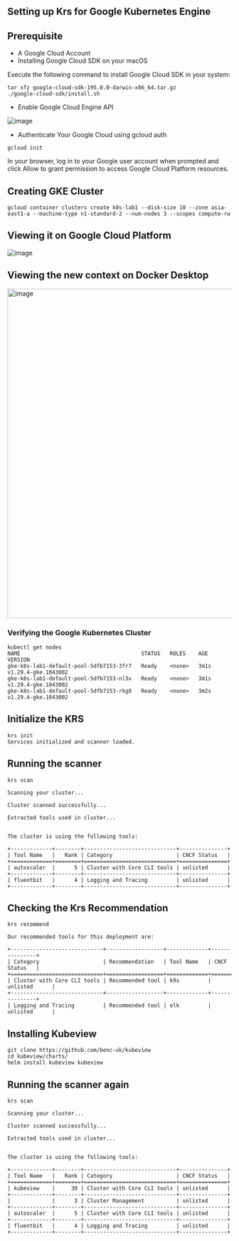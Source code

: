 ## Setting up Krs for Google Kubernetes Engine

## Prerequisite

- A Google Cloud Account
- Installing Google Cloud SDK on your macOS

Execute the following command to install Google Cloud SDK in your system:

```
tar xfz google-cloud-sdk-195.0.0-darwin-x86_64.tar.gz
./google-cloud-sdk/install.sh
```


- Enable Google Cloud Engine API

![image](https://github.com/kubetoolsca/krs/assets/313480/6c441226-9e8e-4a91-ba8a-e0c595173faa)


- Authenticate Your Google Cloud using gcloud auth


```
gcloud init
```

In your browser, log in to your Google user account when prompted and click Allow to grant permission to access Google Cloud Platform resources.


## Creating GKE Cluster

```
gcloud container clusters create k8s-lab1 --disk-size 10 --zone asia-east1-a --machine-type n1-standard-2 --num-nodes 3 --scopes compute-rw
```

## Viewing it on Google Cloud Platform

![image](https://github.com/kubetoolsca/krs/assets/313480/733cfe3a-c951-4ea0-b7f5-4a28f7393c8e)


## Viewing the new context on Docker Desktop

<img width="738" alt="image" src="https://github.com/kubetoolsca/krs/assets/313480/8afc21c5-1961-4af8-b491-00c99cb350fa">

### Verifying the Google Kubernetes Cluster 

```
kubectl get nodes
NAME                                      STATUS   ROLES    AGE    VERSION
gke-k8s-lab1-default-pool-5dfb7153-3fr7   Ready    <none>   3m1s   v1.29.4-gke.1043002
gke-k8s-lab1-default-pool-5dfb7153-nl3v   Ready    <none>   3m1s   v1.29.4-gke.1043002
gke-k8s-lab1-default-pool-5dfb7153-rkg8   Ready    <none>   3m2s   v1.29.4-gke.1043002
```

## Initialize the KRS

```
krs init
Services initialized and scanner loaded.
```

## Running the scanner

```
krs scan

Scanning your cluster...

Cluster scanned successfully...

Extracted tools used in cluster...


The cluster is using the following tools:

+-------------+--------+-----------------------------+---------------+
| Tool Name   |   Rank | Category                    | CNCF Status   |
+=============+========+=============================+===============+
| autoscaler  |      5 | Cluster with Core CLI tools | unlisted      |
+-------------+--------+-----------------------------+---------------+
| fluentbit   |      4 | Logging and Tracing         | unlisted      |
+-------------+--------+-----------------------------+---------------+
```

## Checking the Krs Recommendation

```
krs recommend

Our recommended tools for this deployment are:

+-----------------------------+------------------+-------------+---------------+
| Category                    | Recommendation   | Tool Name   | CNCF Status   |
+=============================+==================+=============+===============+
| Cluster with Core CLI tools | Recommended tool | k9s         | unlisted      |
+-----------------------------+------------------+-------------+---------------+
| Logging and Tracing         | Recommended tool | elk         | unlisted      |
```


## Installing Kubeview

```
git clone https://github.com/benc-uk/kubeview
cd kubeview/charts/
helm install kubeview kubeview
```

## Running the scanner again

```
krs scan

Scanning your cluster...

Cluster scanned successfully...

Extracted tools used in cluster...


The cluster is using the following tools:

+-------------+--------+-----------------------------+---------------+
| Tool Name   |   Rank | Category                    | CNCF Status   |
+=============+========+=============================+===============+
| kubeview    |     30 | Cluster with Core CLI tools | unlisted      |
+-------------+--------+-----------------------------+---------------+
|             |      3 | Cluster Management          | unlisted      |
+-------------+--------+-----------------------------+---------------+
| autoscaler  |      5 | Cluster with Core CLI tools | unlisted      |
+-------------+--------+-----------------------------+---------------+
| fluentbit   |      4 | Logging and Tracing         | unlisted      |
+-------------+--------+-----------------------------+---------------+
```
